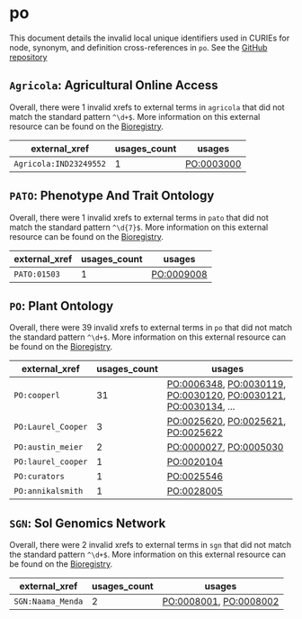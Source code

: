 # po

This document details the invalid local unique identifiers used in CURIEs
for node, synonym, and definition cross-references in `po`. See the [GitHub repository](https://github.com/Planteome/plant-ontology)


## `Agricola`: Agricultural Online Access

Overall, there were 1 invalid
xrefs to external terms in `agricola` that did not match the standard
pattern `^\d+$`. More information on this
external resource can be found on the
[Bioregistry](https://bioregistry.io/agricola).

| external_xref          |   usages_count | usages                                          |
|------------------------|----------------|-------------------------------------------------|
| `Agricola:IND23249552` |              1 | [PO:0003000](https://bioregistry.io/PO:0003000) |

## `PATO`: Phenotype And Trait Ontology

Overall, there were 1 invalid
xrefs to external terms in `pato` that did not match the standard
pattern `^\d{7}$`. More information on this
external resource can be found on the
[Bioregistry](https://bioregistry.io/pato).

| external_xref   |   usages_count | usages                                          |
|-----------------|----------------|-------------------------------------------------|
| `PATO:01503`    |              1 | [PO:0009008](https://bioregistry.io/PO:0009008) |

## `PO`: Plant Ontology

Overall, there were 39 invalid
xrefs to external terms in `po` that did not match the standard
pattern `^\d+$`. More information on this
external resource can be found on the
[Bioregistry](https://bioregistry.io/po).

| external_xref      |   usages_count | usages                                                                                                                                                                                                                                                   |
|--------------------|----------------|----------------------------------------------------------------------------------------------------------------------------------------------------------------------------------------------------------------------------------------------------------|
| `PO:cooperl`       |             31 | [PO:0006348](https://bioregistry.io/PO:0006348), [PO:0030119](https://bioregistry.io/PO:0030119), [PO:0030120](https://bioregistry.io/PO:0030120), [PO:0030121](https://bioregistry.io/PO:0030121), [PO:0030134](https://bioregistry.io/PO:0030134), ... |
| `PO:Laurel_Cooper` |              3 | [PO:0025620](https://bioregistry.io/PO:0025620), [PO:0025621](https://bioregistry.io/PO:0025621), [PO:0025622](https://bioregistry.io/PO:0025622)                                                                                                        |
| `PO:austin_meier`  |              2 | [PO:0000027](https://bioregistry.io/PO:0000027), [PO:0005030](https://bioregistry.io/PO:0005030)                                                                                                                                                         |
| `PO:laurel_cooper` |              1 | [PO:0020104](https://bioregistry.io/PO:0020104)                                                                                                                                                                                                          |
| `PO:curators`      |              1 | [PO:0025546](https://bioregistry.io/PO:0025546)                                                                                                                                                                                                          |
| `PO:annikalsmith`  |              1 | [PO:0028005](https://bioregistry.io/PO:0028005)                                                                                                                                                                                                          |

## `SGN`: Sol Genomics Network

Overall, there were 2 invalid
xrefs to external terms in `sgn` that did not match the standard
pattern `^\d+$`. More information on this
external resource can be found on the
[Bioregistry](https://bioregistry.io/sgn).

| external_xref     |   usages_count | usages                                                                                           |
|-------------------|----------------|--------------------------------------------------------------------------------------------------|
| `SGN:Naama_Menda` |              2 | [PO:0008001](https://bioregistry.io/PO:0008001), [PO:0008002](https://bioregistry.io/PO:0008002) |

